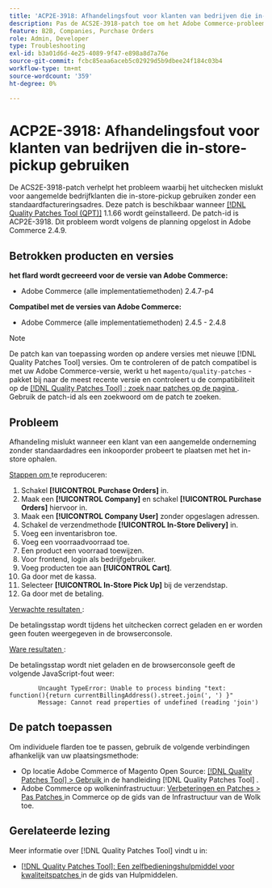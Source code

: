```yaml
---
title: 'ACP2E-3918: Afhandelingsfout voor klanten van bedrijven die in-store-pickup gebruiken'
description: Pas de ACS2E-3918-patch toe om het Adobe Commerce-probleem op te lossen waarbij het uitchecken mislukt voor aangemelde bedrijfklanten die in-store-pickup gebruiken zonder standaard factureringsadres.
feature: B2B, Companies, Purchase Orders
role: Admin, Developer
type: Troubleshooting
exl-id: b3a01d6d-4e25-4089-9f47-e898a8d7a76e
source-git-commit: fcbc85eaa6aceb5c02929d5b9dbee24f184c03b4
workflow-type: tm+mt
source-wordcount: '359'
ht-degree: 0%

---
```


# ACP2E-3918: Afhandelingsfout voor klanten van bedrijven die in-store-pickup gebruiken

De ACS2E-3918-patch verhelpt het probleem waarbij het uitchecken mislukt voor aangemelde bedrijfklanten die in-store-pickup gebruiken zonder een standaardfactureringsadres. Deze patch is beschikbaar wanneer [[!DNL Quality Patches Tool (QPT)]](/help/tools/quality-patches-tool/quality-patches-tool-to-self-serve-quality-patches.md) 1.1.66 wordt geïnstalleerd. De patch-id is ACP2E-3918. Dit probleem wordt volgens de planning opgelost in Adobe Commerce 2.4.9.

## Betrokken producten en versies

**het flard wordt gecreeerd voor de versie van Adobe Commerce:**

* Adobe Commerce (alle implementatiemethoden) 2.4.7-p4

**Compatibel met de versies van Adobe Commerce:**

* Adobe Commerce (alle implementatiemethoden) 2.4.5 - 2.4.8

>[!NOTE]
>
>De patch kan van toepassing worden op andere versies met nieuwe [!DNL Quality Patches Tool] versies. Om te controleren of de patch compatibel is met uw Adobe Commerce-versie, werkt u het `magento/quality-patches` -pakket bij naar de meest recente versie en controleert u de compatibiliteit op de [[!DNL Quality Patches Tool] : zoek naar patches op de pagina ](https://experienceleague.adobe.com/tools/commerce-quality-patches/index.html?lang=nl-NL) . Gebruik de patch-id als een zoekwoord om de patch te zoeken.

## Probleem

Afhandeling mislukt wanneer een klant van een aangemelde onderneming zonder standaardadres een inkooporder probeert te plaatsen met het in-store ophalen.

<u> Stappen om </u> te reproduceren:

1. Schakel **[!UICONTROL Purchase Orders]** in.
1. Maak een **[!UICONTROL Company]** en schakel **[!UICONTROL Purchase Orders]** hiervoor in.
1. Maak een **[!UICONTROL Company User]** zonder opgeslagen adressen.
1. Schakel de verzendmethode **[!UICONTROL In-Store Delivery]** in.
1. Voeg een inventarisbron toe.
1. Voeg een voorraadvoorraad toe.
1. Een product een voorraad toewijzen.
1. Voor frontend, login als bedrijfgebruiker.
1. Voeg producten toe aan **[!UICONTROL Cart]**.
1. Ga door met de kassa.
1. Selecteer **[!UICONTROL In-Store Pick Up]** bij de verzendstap.
1. Ga door met de betaling.

<u> Verwachte resultaten </u>:

De betalingsstap wordt tijdens het uitchecken correct geladen en er worden geen fouten weergegeven in de browserconsole.

<u> Ware resultaten </u>:

De betalingsstap wordt niet geladen en de browserconsole geeft de volgende JavaScript-fout weer:

```
        Uncaught TypeError: Unable to process binding "text: function(){return currentBillingAddress().street.join(', ') }"
        Message: Cannot read properties of undefined (reading 'join')
```

## De patch toepassen

Om individuele flarden toe te passen, gebruik de volgende verbindingen afhankelijk van uw plaatsingsmethode:

* Op locatie Adobe Commerce of Magento Open Source: [[!DNL Quality Patches Tool] > Gebruik ](/help/tools/quality-patches-tool/usage.md) in de handleiding [!DNL Quality Patches Tool] .
* Adobe Commerce op wolkeninfrastructuur: [ Verbeteringen en Patches > Pas Patches ](https://experienceleague.adobe.com/docs/commerce-cloud-service/user-guide/develop/upgrade/apply-patches.html?lang=nl-NL) in Commerce op de gids van de Infrastructuur van de Wolk toe.

## Gerelateerde lezing

Meer informatie over [!DNL Quality Patches Tool] vindt u in:

* [[!DNL Quality Patches Tool]: Een zelfbedieningshulpmiddel voor kwaliteitspatches ](/help/tools/quality-patches-tool/quality-patches-tool-to-self-serve-quality-patches.md) in de gids van Hulpmiddelen.
